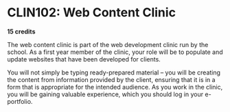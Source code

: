 # CLIN102: Web Content Clinic

**15 credits**

The web content clinic is part of the web development clinic run by the school.
As a first year member of the clinic, your role will be to populate and update websites that have been developed for clients.

You will not simply be typing ready-prepared material – you will be creating the content from information provided by the client, ensuring that it is in a form that is appropriate for the intended audience.
As you work in the clinic, you will be gaining valuable experience, which you should log in your e-portfolio.
